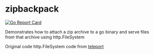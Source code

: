 # zipbackpack

[![Go Report Card](https://goreportcard.com/badge/github.com/mlctrez/zipbackpack)](https://goreportcard.com/report/github.com/mlctrez/zipbackpack)

Demonstrates how to attach a zip archive to a go binary and serve files from that archive using http.FileSystem

Original code http.FileSystem code from [teleport](https://github.com/gravitational/teleport/blob/master/lib/web/static.go)